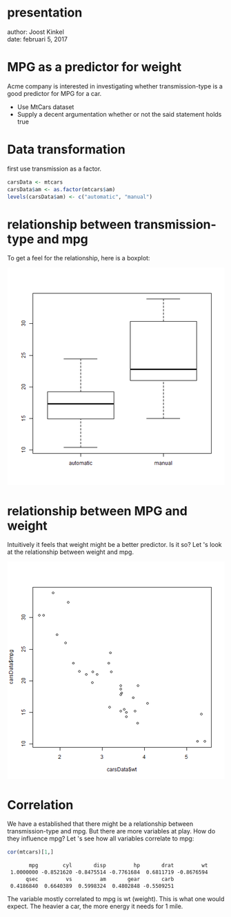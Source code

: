presentation
========================================================
author: Joost Kinkel  
date: februari 5, 2017

MPG as a predictor for weight
========================================================

Acme company is interested in investigating whether transmission-type is a good predictor for MPG for a car.

- Use MtCars dataset
- Supply a decent argumentation whether or not the said statement holds true


Data transformation
========================================================

first use transmission as a factor.


```r
carsData <- mtcars
carsData$am <- as.factor(mtcars$am)
levels(carsData$am) <- c("automatic", "manual")
```


relationship between transmission-type and mpg
========================================================

To get a feel for the relationship, here is a boxplot:

![plot of chunk unnamed-chunk-2](presentation-figure/unnamed-chunk-2-1.png)


relationship between MPG and weight
========================================================

Intuitively it feels that weight might be a better predictor. Is it so? Let 's look at the relationship between weight and mpg.

![plot of chunk unnamed-chunk-3](presentation-figure/unnamed-chunk-3-1.png)

Correlation
========================================================

We have a established that there might be a relationship between transmission-type and mpg. But there are more variables at play. How do they influence mpg? Let 's see how all variables correlate to mpg:


```r
cor(mtcars)[1,]
```

```
       mpg        cyl       disp         hp       drat         wt 
 1.0000000 -0.8521620 -0.8475514 -0.7761684  0.6811719 -0.8676594 
      qsec         vs         am       gear       carb 
 0.4186840  0.6640389  0.5998324  0.4802848 -0.5509251 
```

The variable mostly correlated to mpg is wt (weight). This is what one would expect. The heavier a car, the more energy it needs for 1 mile.

